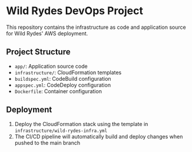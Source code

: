 # Wild Rydes DevOps Project

This repository contains the infrastructure as code and application source for Wild Rydes' AWS deployment.

## Project Structure

- `app/`: Application source code
- `infrastructure/`: CloudFormation templates
- `buildspec.yml`: CodeBuild configuration
- `appspec.yml`: CodeDeploy configuration
- `Dockerfile`: Container configuration

## Deployment

1. Deploy the CloudFormation stack using the template in `infrastructure/wild-rydes-infra.yml`
2. The CI/CD pipeline will automatically build and deploy changes when pushed to the main branch